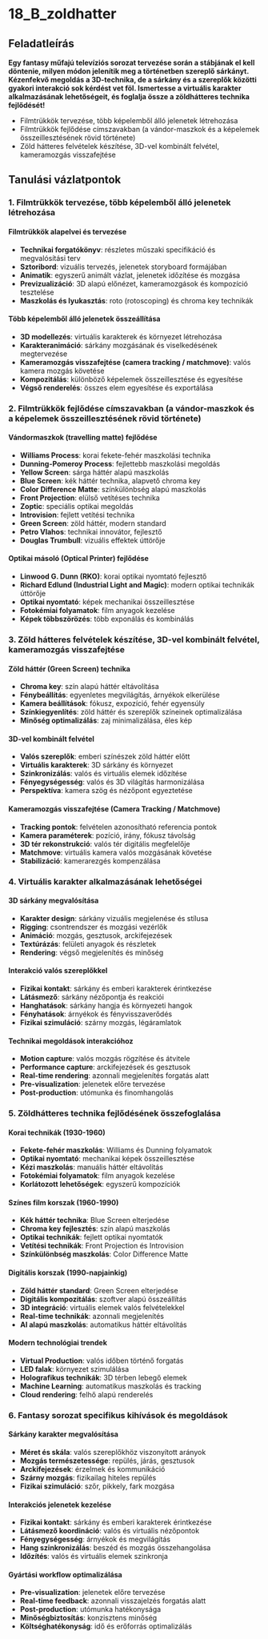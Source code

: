 # 18_B_zoldhatter

## Feladatleírás

**Egy fantasy műfajú televíziós sorozat tervezése során a stábjának el kell döntenie, milyen módon jelenítik meg a történetben szereplő sárkányt. Kézenfekvő megoldás a 3D-technika, de a sárkány és a szereplők közötti gyakori interakció sok kérdést vet föl. Ismertesse a virtuális karakter alkalmazásának lehetőségeit, és foglalja össze a zöldhátteres technika fejlődését!**

- Filmtrükkök tervezése, több képelemből álló jelenetek  létrehozása
- Filmtrükkök	fejlődése	címszavakban	(a   vándor-maszkok	és   a	képelemek összeillesztésének rövid története)
- Zöld  hátteres  felvételek  készítése,  3D-vel  kombinált   felvétel,  kameramozgás visszafejtése


## Tanulási vázlatpontok

### 1. Filmtrükkök tervezése, több képelemből álló jelenetek létrehozása

#### Filmtrükkök alapelvei és tervezése
- **Technikai forgatókönyv**: részletes műszaki specifikáció és megvalósítási terv
- **Sztoribord**: vizuális tervezés, jelenetek storyboard formájában
- **Animatik**: egyszerű animált vázlat, jelenetek időzítése és mozgása
- **Previzualizáció**: 3D alapú előnézet, kameramozgások és kompozíció tesztelése
- **Maszkolás és lyukasztás**: roto (rotoscoping) és chroma key technikák

#### Több képelemből álló jelenetek összeállítása
- **3D modellezés**: virtuális karakterek és környezet létrehozása
- **Karakteranimáció**: sárkány mozgásának és viselkedésének megtervezése
- **Kameramozgás visszafejtése (camera tracking / matchmove)**: valós kamera mozgás követése
- **Kompozitálás**: különböző képelemek összeillesztése és egyesítése
- **Végső renderelés**: összes elem egyesítése és exportálása

### 2. Filmtrükkök fejlődése címszavakban (a vándor-maszkok és a képelemek összeillesztésének rövid története)

#### Vándormaszkok (travelling matte) fejlődése
- **Williams Process**: korai fekete-fehér maszkolási technika
- **Dunning-Pomeroy Process**: fejlettebb maszkolási megoldás
- **Yellow Screen**: sárga háttér alapú maszkolás
- **Blue Screen**: kék háttér technika, alapvető chroma key
- **Color Difference Matte**: színkülönbség alapú maszkolás
- **Front Projection**: elülső vetítéses technika
- **Zoptic**: speciális optikai megoldás
- **Introvision**: fejlett vetítési technika
- **Green Screen**: zöld háttér, modern standard
- **Petro Vlahos**: technikai innovátor, fejlesztő
- **Douglas Trumbull**: vizuális effektek úttörője

#### Optikai másoló (Optical Printer) fejlődése
- **Linwood G. Dunn (RKO)**: korai optikai nyomtató fejlesztő
- **Richard Edlund (Industrial Light and Magic)**: modern optikai technikák úttörője
- **Optikai nyomtató**: képek mechanikai összeillesztése
- **Fotokémiai folyamatok**: film anyagok kezelése
- **Képek többszörözés**: több exponálás és kombinálás

### 3. Zöld hátteres felvételek készítése, 3D-vel kombinált felvétel, kameramozgás visszafejtése

#### Zöld háttér (Green Screen) technika
- **Chroma key**: szín alapú háttér eltávolítása
- **Fénybeállítás**: egyenletes megvilágítás, árnyékok elkerülése
- **Kamera beállítások**: fókusz, expozíció, fehér egyensúly
- **Színkiegyenlítés**: zöld háttér és szereplők színeinek optimalizálása
- **Minőség optimalizálás**: zaj minimalizálása, éles kép

#### 3D-vel kombinált felvétel
- **Valós szereplők**: emberi színészek zöld háttér előtt
- **Virtuális karakterek**: 3D sárkány és környezet
- **Szinkronizálás**: valós és virtuális elemek időzítése
- **Fényegységesség**: valós és 3D világítás harmonizálása
- **Perspektíva**: kamera szög és nézőpont egyeztetése

#### Kameramozgás visszafejtése (Camera Tracking / Matchmove)
- **Tracking pontok**: felvételen azonosítható referencia pontok
- **Kamera paraméterek**: pozíció, irány, fókusz távolság
- **3D tér rekonstrukció**: valós tér digitális megfelelője
- **Matchmove**: virtuális kamera valós mozgásának követése
- **Stabilizáció**: kamerarezgés kompenzálása

### 4. Virtuális karakter alkalmazásának lehetőségei

#### 3D sárkány megvalósítása
- **Karakter design**: sárkány vizuális megjelenése és stílusa
- **Rigging**: csontrendszer és mozgási vezérlők
- **Animáció**: mozgás, gesztusok, arckifejezések
- **Textúrázás**: felületi anyagok és részletek
- **Rendering**: végső megjelenítés és minőség

#### Interakció valós szereplőkkel
- **Fizikai kontakt**: sárkány és emberi karakterek érintkezése
- **Látásmező**: sárkány nézőpontja és reakciói
- **Hanghatások**: sárkány hangja és környezeti hangok
- **Fényhatások**: árnyékok és fényvisszaverődés
- **Fizikai szimuláció**: szárny mozgás, légáramlatok

#### Technikai megoldások interakcióhoz
- **Motion capture**: valós mozgás rögzítése és átvitele
- **Performance capture**: arckifejezések és gesztusok
- **Real-time rendering**: azonnali megjelenítés forgatás alatt
- **Pre-visualization**: jelenetek előre tervezése
- **Post-production**: utómunka és finomhangolás

### 5. Zöldhátteres technika fejlődésének összefoglalása

#### Korai technikák (1930-1960)
- **Fekete-fehér maszkolás**: Williams és Dunning folyamatok
- **Optikai nyomtató**: mechanikai képek összeillesztése
- **Kézi maszkolás**: manuális háttér eltávolítás
- **Fotokémiai folyamatok**: film anyagok kezelése
- **Korlátozott lehetőségek**: egyszerű kompozíciók

#### Színes film korszak (1960-1990)
- **Kék háttér technika**: Blue Screen elterjedése
- **Chroma key fejlesztés**: szín alapú maszkolás
- **Optikai technikák**: fejlett optikai nyomtatók
- **Vetítési technikák**: Front Projection és Introvision
- **Színkülönbség maszkolás**: Color Difference Matte

#### Digitális korszak (1990-napjainkig)
- **Zöld háttér standard**: Green Screen elterjedése
- **Digitális kompozitálás**: szoftver alapú összeállítás
- **3D integráció**: virtuális elemek valós felvételekkel
- **Real-time technikák**: azonnali megjelenítés
- **AI alapú maszkolás**: automatikus háttér eltávolítás

#### Modern technológiai trendek
- **Virtual Production**: valós időben történő forgatás
- **LED falak**: környezet szimulálása
- **Holografikus technikák**: 3D térben lebegő elemek
- **Machine Learning**: automatikus maszkolás és tracking
- **Cloud rendering**: felhő alapú renderelés

### 6. Fantasy sorozat specifikus kihívások és megoldások

#### Sárkány karakter megvalósítása
- **Méret és skála**: valós szereplőkhöz viszonyított arányok
- **Mozgás természetessége**: repülés, járás, gesztusok
- **Arckifejezések**: érzelmek és kommunikáció
- **Szárny mozgás**: fizikailag hiteles repülés
- **Fizikai szimuláció**: szőr, pikkely, fark mozgása

#### Interakciós jelenetek kezelése
- **Fizikai kontakt**: sárkány és emberi karakterek érintkezése
- **Látásmező koordináció**: valós és virtuális nézőpontok
- **Fényegységesség**: árnyékok és megvilágítás
- **Hang szinkronizálás**: beszéd és mozgás összehangolása
- **Időzítés**: valós és virtuális elemek szinkronja

#### Gyártási workflow optimalizálása
- **Pre-visualization**: jelenetek előre tervezése
- **Real-time feedback**: azonnali visszajelzés forgatás alatt
- **Post-production**: utómunka hatékonysága
- **Minőségbiztosítás**: konzisztens minőség
- **Költséghatékonyság**: idő és erőforrás optimalizálás
